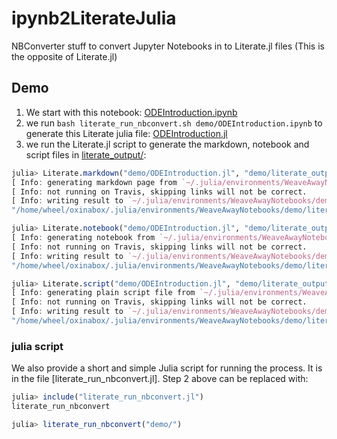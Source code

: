 # ipynb2LiterateJulia
NBConverter stuff to convert Jupyter Notebooks in to Literate.jl files (This is the opposite of Literate.jl)



## Demo

 1. We start with this notebook: [ODEIntroduction.ipynb](demo/ODEIntroduction.ipynb)
 2. we run `bash literate_run_nbconvert.sh demo/ODEIntroduction.ipynb` to generate this Literate julia file: [ODEIntroduction.jl](demo/ODEIntroduction.jl)
 3. we run the Literate.jl script to generate the markdown, notebook and script files in [literate_output/](demo/literate_output/):
 ```julia
 julia> Literate.markdown("demo/ODEIntroduction.jl", "demo/literate_output/")
[ Info: generating markdown page from `~/.julia/environments/WeaveAwayNotebooks/demo/ODEIntroduction.jl`
[ Info: not running on Travis, skipping links will not be correct.
[ Info: writing result to `~/.julia/environments/WeaveAwayNotebooks/demo/literate_output/ODEIntroduction.md`
"/home/wheel/oxinabox/.julia/environments/WeaveAwayNotebooks/demo/literate_output/ODEIntroduction.md"

julia> Literate.notebook("demo/ODEIntroduction.jl", "demo/literate_output/"; execute=false) # executing require packages to be installed
[ Info: generating notebook from `~/.julia/environments/WeaveAwayNotebooks/demo/ODEIntroduction.jl`
[ Info: not running on Travis, skipping links will not be correct.
[ Info: writing result to `~/.julia/environments/WeaveAwayNotebooks/demo/literate_output/ODEIntroduction.ipynb`
"/home/wheel/oxinabox/.julia/environments/WeaveAwayNotebooks/demo/literate_output/ODEIntroduction.ipynb"

julia> Literate.script("demo/ODEIntroduction.jl", "demo/literate_output/"; execute=false)
[ Info: generating plain script file from `~/.julia/environments/WeaveAwayNotebooks/demo/ODEIntroduction.jl`
[ Info: not running on Travis, skipping links will not be correct.
[ Info: writing result to `~/.julia/environments/WeaveAwayNotebooks/demo/literate_output/ODEIntroduction.jl`
"/home/wheel/oxinabox/.julia/environments/WeaveAwayNotebooks/demo/literate_output/ODEIntroduction.jl"
 ```

### julia script

We also provide a short and simple Julia script for running the process.
It is in the file [literate_run_nbconvert.jl].
Step 2 above can be replaced with:

```julia
julia> include("literate_run_nbconvert.jl")
literate_run_nbconvert

julia> literate_run_nbconvert("demo/")
```
